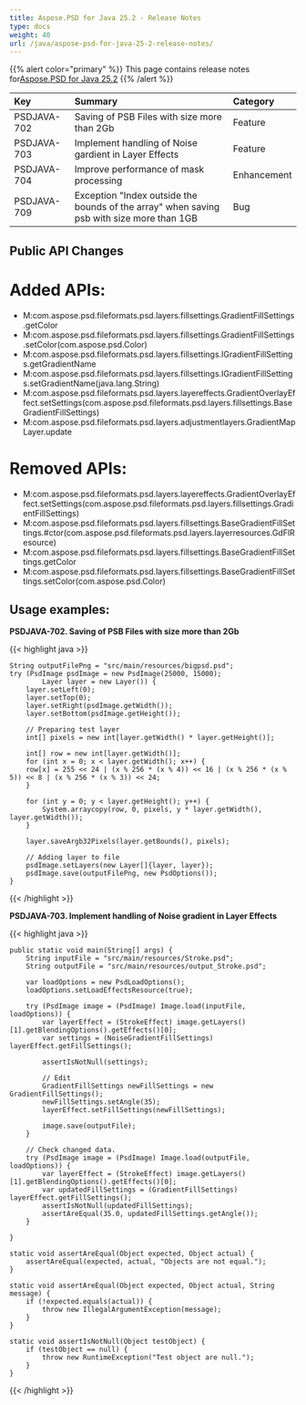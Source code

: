 ```yaml
---
title: Aspose.PSD for Java 25.2 - Release Notes
type: docs
weight: 40
url: /java/aspose-psd-for-java-25-2-release-notes/
---
```


{{% alert color="primary" %}} This page contains release notes
for[Aspose.PSD for Java 25.2](https://downloads.aspose.com/psd/java/new-releases/aspose.psd-for-java-25.2/) {{%
/alert %}}

| **Key**     | **Summary**                                                                               | **Category** |
|:------------|:------------------------------------------------------------------------------------------|:-------------|
| PSDJAVA-702 | Saving of PSB Files with size more than 2Gb                                               | Feature      |
| PSDJAVA-703 | Implement handling of Noise gardient in Layer Effects                                     | Feature      |
| PSDJAVA-704 | Improve performance of mask processing                                                    | Enhancement  |
| PSDJAVA-709 | Exception "Index outside the bounds of the array" when saving psb with size more than 1GB | Bug          |

## **Public API Changes**

# **Added APIs:**

- M:com.aspose.psd.fileformats.psd.layers.fillsettings.GradientFillSettings.getColor
- M:com.aspose.psd.fileformats.psd.layers.fillsettings.GradientFillSettings.setColor(com.aspose.psd.Color)
- M:com.aspose.psd.fileformats.psd.layers.fillsettings.IGradientFillSettings.getGradientName
- M:com.aspose.psd.fileformats.psd.layers.fillsettings.IGradientFillSettings.setGradientName(java.lang.String)
- M:com.aspose.psd.fileformats.psd.layers.layereffects.GradientOverlayEffect.setSettings(com.aspose.psd.fileformats.psd.layers.fillsettings.BaseGradientFillSettings)
- M:com.aspose.psd.fileformats.psd.layers.adjustmentlayers.GradientMapLayer.update

# **Removed APIs:**

- M:com.aspose.psd.fileformats.psd.layers.layereffects.GradientOverlayEffect.setSettings(com.aspose.psd.fileformats.psd.layers.fillsettings.GradientFillSettings)
- M:com.aspose.psd.fileformats.psd.layers.fillsettings.BaseGradientFillSettings.#ctor(com.aspose.psd.fileformats.psd.layers.layerresources.GdFlResource)
- M:com.aspose.psd.fileformats.psd.layers.fillsettings.BaseGradientFillSettings.getColor
- M:com.aspose.psd.fileformats.psd.layers.fillsettings.BaseGradientFillSettings.setColor(com.aspose.psd.Color)

## **Usage examples:**

**PSDJAVA-702. Saving of PSB Files with size more than 2Gb**

{{< highlight java >}}

    String outputFilePng = "src/main/resources/bigpsd.psd";
    try (PsdImage psdImage = new PsdImage(25000, 15000);
            Layer layer = new Layer()) {
        layer.setLeft(0);
        layer.setTop(0);
        layer.setRight(psdImage.getWidth());
        layer.setBottom(psdImage.getHeight());

        // Preparing test layer
        int[] pixels = new int[layer.getWidth() * layer.getHeight()];

        int[] row = new int[layer.getWidth()];
        for (int x = 0; x < layer.getWidth(); x++) {
        row[x] = 255 << 24 | (x % 256 * (x % 4)) << 16 | (x % 256 * (x % 5)) << 8 | (x % 256 * (x % 3)) << 24;
        }

        for (int y = 0; y < layer.getHeight(); y++) {
            System.arraycopy(row, 0, pixels, y * layer.getWidth(), layer.getWidth());
        }

        layer.saveArgb32Pixels(layer.getBounds(), pixels);

        // Adding layer to file
        psdImage.setLayers(new Layer[]{layer, layer});
        psdImage.save(outputFilePng, new PsdOptions());
    }

{{< /highlight >}}

**PSDJAVA-703. Implement handling of Noise gradient in Layer Effects**

{{< highlight java >}}

    public static void main(String[] args) {
        String inputFile = "src/main/resources/Stroke.psd";
        String outputFile = "src/main/resources/output_Stroke.psd";

        var loadOptions = new PsdLoadOptions();
        loadOptions.setLoadEffectsResource(true);

        try (PsdImage image = (PsdImage) Image.load(inputFile, loadOptions)) {
            var layerEffect = (StrokeEffect) image.getLayers()[1].getBlendingOptions().getEffects()[0];
            var settings = (NoiseGradientFillSettings) layerEffect.getFillSettings();

            assertIsNotNull(settings);

            // Edit
            GradientFillSettings newFillSettings = new GradientFillSettings();
            newFillSettings.setAngle(35);
            layerEffect.setFillSettings(newFillSettings);

            image.save(outputFile);
        }

        // Check changed data.
        try (PsdImage image = (PsdImage) Image.load(outputFile, loadOptions)) {
            var layerEffect = (StrokeEffect) image.getLayers()[1].getBlendingOptions().getEffects()[0];
            var updatedFillSettings = (GradientFillSettings) layerEffect.getFillSettings();
            assertIsNotNull(updatedFillSettings);
            assertAreEqual(35.0, updatedFillSettings.getAngle());
        }

    }

    static void assertAreEqual(Object expected, Object actual) {
        assertAreEqual(expected, actual, "Objects are not equal.");
    }

    static void assertAreEqual(Object expected, Object actual, String message) {
        if (!expected.equals(actual)) {
            throw new IllegalArgumentException(message);
        }
    }

    static void assertIsNotNull(Object testObject) {
        if (testObject == null) {
            throw new RuntimeException("Test object are null.");
        }
    }

{{< /highlight >}}
